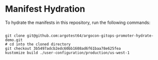 
# Manifest Hydration

To hydrate the manifests in this repository, run the following commands:

```shell

git clone git@github.com:argotest64/argocon-gitops-promoter-hydrate-demo.git
# cd into the cloned directory
git checkout 3b5497adcb2edc60bb1608ad6f61baa78e625fea
kustomize build ./user-configuration/production/us-west-1
```